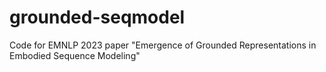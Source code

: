 # grounded-seqmodel
Code for EMNLP 2023 paper "Emergence of Grounded Representations in Embodied Sequence Modeling"
